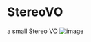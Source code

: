 # StereoVO
a small Stereo VO
![image](https://github.com/robotlee1997/StereoVO/blob/master/demo/KITTI.png)
